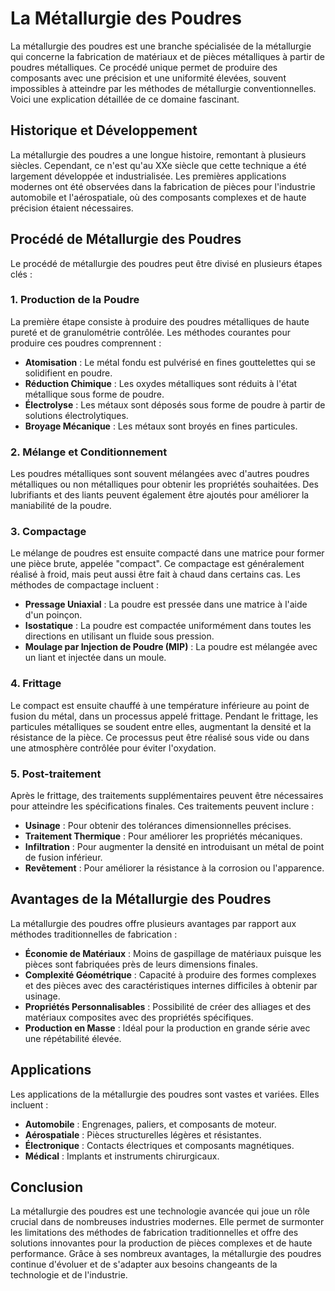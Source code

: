 # La Métallurgie des Poudres

La métallurgie des poudres est une branche spécialisée de la métallurgie qui concerne la fabrication de matériaux et de pièces métalliques à partir de poudres métalliques. Ce procédé unique permet de produire des composants avec une précision et une uniformité élevées, souvent impossibles à atteindre par les méthodes de métallurgie conventionnelles. Voici une explication détaillée de ce domaine fascinant.

## Historique et Développement

La métallurgie des poudres a une longue histoire, remontant à plusieurs siècles. Cependant, ce n'est qu'au XXe siècle que cette technique a été largement développée et industrialisée. Les premières applications modernes ont été observées dans la fabrication de pièces pour l'industrie automobile et l'aérospatiale, où des composants complexes et de haute précision étaient nécessaires.

## Procédé de Métallurgie des Poudres

Le procédé de métallurgie des poudres peut être divisé en plusieurs étapes clés :

### 1. Production de la Poudre

La première étape consiste à produire des poudres métalliques de haute pureté et de granulométrie contrôlée. Les méthodes courantes pour produire ces poudres comprennent :

- **Atomisation** : Le métal fondu est pulvérisé en fines gouttelettes qui se solidifient en poudre.
- **Réduction Chimique** : Les oxydes métalliques sont réduits à l'état métallique sous forme de poudre.
- **Électrolyse** : Les métaux sont déposés sous forme de poudre à partir de solutions électrolytiques.
- **Broyage Mécanique** : Les métaux sont broyés en fines particules.

### 2. Mélange et Conditionnement

Les poudres métalliques sont souvent mélangées avec d'autres poudres métalliques ou non métalliques pour obtenir les propriétés souhaitées. Des lubrifiants et des liants peuvent également être ajoutés pour améliorer la maniabilité de la poudre.

### 3. Compactage

Le mélange de poudres est ensuite compacté dans une matrice pour former une pièce brute, appelée "compact". Ce compactage est généralement réalisé à froid, mais peut aussi être fait à chaud dans certains cas. Les méthodes de compactage incluent :

- **Pressage Uniaxial** : La poudre est pressée dans une matrice à l'aide d'un poinçon.
- **Isostatique** : La poudre est compactée uniformément dans toutes les directions en utilisant un fluide sous pression.
- **Moulage par Injection de Poudre (MIP)** : La poudre est mélangée avec un liant et injectée dans un moule.

### 4. Frittage

Le compact est ensuite chauffé à une température inférieure au point de fusion du métal, dans un processus appelé frittage. Pendant le frittage, les particules métalliques se soudent entre elles, augmentant la densité et la résistance de la pièce. Ce processus peut être réalisé sous vide ou dans une atmosphère contrôlée pour éviter l'oxydation.

### 5. Post-traitement

Après le frittage, des traitements supplémentaires peuvent être nécessaires pour atteindre les spécifications finales. Ces traitements peuvent inclure :

- **Usinage** : Pour obtenir des tolérances dimensionnelles précises.
- **Traitement Thermique** : Pour améliorer les propriétés mécaniques.
- **Infiltration** : Pour augmenter la densité en introduisant un métal de point de fusion inférieur.
- **Revêtement** : Pour améliorer la résistance à la corrosion ou l'apparence.

## Avantages de la Métallurgie des Poudres

La métallurgie des poudres offre plusieurs avantages par rapport aux méthodes traditionnelles de fabrication :

- **Économie de Matériaux** : Moins de gaspillage de matériaux puisque les pièces sont fabriquées près de leurs dimensions finales.
- **Complexité Géométrique** : Capacité à produire des formes complexes et des pièces avec des caractéristiques internes difficiles à obtenir par usinage.
- **Propriétés Personnalisables** : Possibilité de créer des alliages et des matériaux composites avec des propriétés spécifiques.
- **Production en Masse** : Idéal pour la production en grande série avec une répétabilité élevée.

## Applications

Les applications de la métallurgie des poudres sont vastes et variées. Elles incluent :

- **Automobile** : Engrenages, paliers, et composants de moteur.
- **Aérospatiale** : Pièces structurelles légères et résistantes.
- **Électronique** : Contacts électriques et composants magnétiques.
- **Médical** : Implants et instruments chirurgicaux.

## Conclusion

La métallurgie des poudres est une technologie avancée qui joue un rôle crucial dans de nombreuses industries modernes. Elle permet de surmonter les limitations des méthodes de fabrication traditionnelles et offre des solutions innovantes pour la production de pièces complexes et de haute performance. Grâce à ses nombreux avantages, la métallurgie des poudres continue d'évoluer et de s'adapter aux besoins changeants de la technologie et de l'industrie.